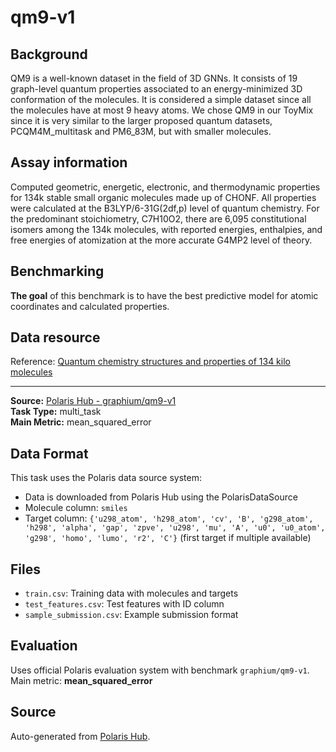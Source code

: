 # qm9-v1

## Background
QM9 is a well-known dataset in the field of 3D GNNs. It consists of 19 graph-level quantum properties associated to an energy-minimized 3D conformation of the molecules. It is considered a simple dataset since all the molecules have at most 9 heavy atoms. We chose QM9 in our ToyMix since it is very similar to the larger proposed quantum datasets, PCQM4M_multitask and PM6_83M, but with smaller molecules.

## Assay information
Computed geometric, energetic, electronic, and thermodynamic properties for 134k stable small organic molecules made up of CHONF. All properties were calculated at the B3LYP/6-31G(2df,p) level of quantum chemistry. For the predominant stoichiometry, C7H10O2, there are 6,095 constitutional isomers among the 134k molecules, with reported energies, enthalpies, and free energies of atomization at the more accurate G4MP2 level of theory.

## Benchmarking
**The goal** of this benchmark is to have the best predictive model for atomic coordinates and calculated properties.

## Data resource
Reference: [Quantum chemistry structures and properties of 134 kilo molecules](https://www.nature.com/articles/sdata201422)

---

**Source:** [Polaris Hub - graphium/qm9-v1](https://polarishub.io)  
**Task Type:** multi_task  
**Main Metric:** mean_squared_error

## Data Format

This task uses the Polaris data source system:
- Data is downloaded from Polaris Hub using the PolarisDataSource
- Molecule column: `smiles`
- Target column: `{'u298_atom', 'h298_atom', 'cv', 'B', 'g298_atom', 'h298', 'alpha', 'gap', 'zpve', 'u298', 'mu', 'A', 'u0', 'u0_atom', 'g298', 'homo', 'lumo', 'r2', 'C'}` (first target if multiple available)

## Files

- `train.csv`: Training data with molecules and targets
- `test_features.csv`: Test features with ID column
- `sample_submission.csv`: Example submission format

## Evaluation

Uses official Polaris evaluation system with benchmark `graphium/qm9-v1`.
Main metric: **mean_squared_error**

## Source

Auto-generated from [Polaris Hub](https://polarishub.io/).
